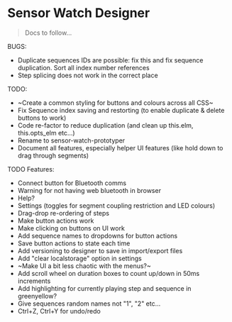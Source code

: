 # Sensor Watch Designer

>
> Docs to follow...
>

BUGS:

+ Duplicate sequences IDs are possible: fix this and fix sequence duplication. Sort all index number references
+ Step splicing does not work in the correct place

TODO:

+ ~Create a common styling for buttons and colours across all CSS~
+ Fix Sequence index saving and restorting (to enable duplicate & delete buttons to work)
+ Code re-factor to reduce duplication (and clean up this.elm, this.opts_elm etc...)
+ Rename to sensor-watch-prototyper
+ Document all features, especially helper UI features (like hold down to drag through segments)

TODO Features:

+ Connect button for Bluetooth comms
+ Warning for not having web bluetooth in browser
+ Help?
+ Settings (toggles for segment coupling restriction and LED colours)
+ Drag-drop re-ordering of steps
+ Make button actions work
+ Make clicking on buttons on UI work
+ Add sequence names to dropdowns for button actions
+ Save button actions to state each time
+ Add versioning to designer to save in import/export files
+ Add "clear localstorage" option in settings
+ ~Make UI a bit less chaotic with the menus?~
+ Add scroll wheel on duration boxes to count up/down in 50ms increments
+ Add highlighting for currently playing step and sequence in greenyellow?  
+ Give sequences random names not "1", "2" etc...
+ Ctrl+Z, Ctrl+Y for undo/redo